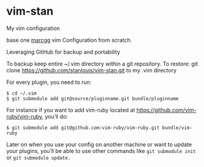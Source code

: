 # vim-stan
My vim configuration

base one [marcgg](http://marcgg.com/blog/2016/03/01/vimrc-example/) vim Configuration from scratch.

Leveraging GitHub for backup and portability

To backup keep entire ~/.vim directory within a git repository. 
To restore: git clone https://github.com/stanlouis/vim-stan.git to my .vim directory

For every plugin, you need to run:
```
$ cd ~/.vim
$ git submodule add git@source/pluginname.git bundle/pluginname
```
For instance if you want to add vim-ruby located at https://github.com/vim-ruby/vim-ruby, you’ll do:

```$ git submodule add git@github.com:vim-ruby/vim-ruby.git bundle/vim-ruby```

Later on when you use your config on another machine or want to update your plugins, you’ll be able to use other commands like 
`git submodule init` 
or 
`git submodule update.`
